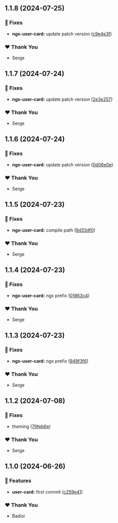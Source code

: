 ## 1.1.8 (2024-07-25)

### 🐛 Fixes

-   **ngx-user-card:** update patch version ([c9e4e3f](https://github.com/DSI-HUG/ngx-components/commit/c9e4e3f))

### ❤️ Thank You

-   Serge

## 1.1.7 (2024-07-24)

### 🐛 Fixes

-   **ngx-user-card:** update patch version ([2e3e257](https://github.com/DSI-HUG/ngx-components/commit/2e3e257))

### ❤️ Thank You

-   Serge

## 1.1.6 (2024-07-24)

### 🐛 Fixes

-   **ngx-user-card:** update patch version ([0d06e0e](https://github.com/DSI-HUG/ngx-components/commit/0d06e0e))

### ❤️ Thank You

-   Serge

## 1.1.5 (2024-07-23)

### 🐛 Fixes

-   **ngx-user-card:** compile path ([9d33df0](https://github.com/DSI-HUG/ngx-components/commit/9d33df0))

### ❤️ Thank You

-   Serge

## 1.1.4 (2024-07-23)

### 🐛 Fixes

-   **ngx-user-card:** ngx prefix ([01863c4](https://github.com/DSI-HUG/ngx-components/commit/01863c4))

### ❤️ Thank You

-   Serge

## 1.1.3 (2024-07-23)

### 🐛 Fixes

-   **ngx-user-card:** ngx prefix ([949f3f6](https://github.com/DSI-HUG/ngx-components/commit/949f3f6))

### ❤️ Thank You

-   Serge

## 1.1.2 (2024-07-08)

### 🐛 Fixes

-   theming ([79feb6e](https://github.com/DSI-HUG/ngx-components/commit/79feb6e))

### ❤️ Thank You

-   Serge

## 1.1.0 (2024-06-26)

### 🚀 Features

-   **user-card:** first commit ([c259e41](https://github.com/DSI-HUG/ngx-components/commit/c259e41))

### ❤️ Thank You

-   Badisi
